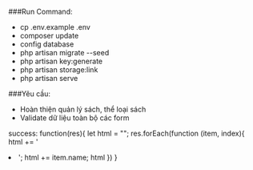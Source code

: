 ###Run Command:
- cp .env.example .env
- composer update
- config database
- php artisan migrate --seed
- php artisan key:generate
- php artisan storage:link
- php artisan serve

###Yêu cầu:
- Hoàn thiện quản lý sách, thể loại sách
- Validate dữ liệu toàn bộ các form



success: function(res){
    let html = "";
    res.forEach(function (item, index){
        html +=
        '<li data-id= "' + item.id + '" class = "list-group-item-action book-item">';
        html += item.name;
        html
    })
}